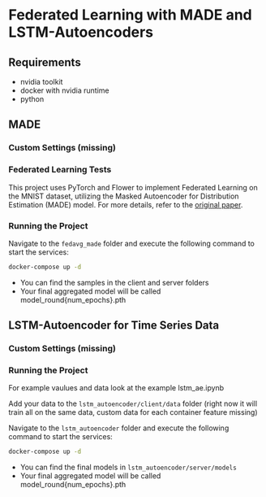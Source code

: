 # Federated Learning with MADE and LSTM-Autoencoders

## Requirements

- nvidia toolkit
- docker with nvidia runtime
- python


## MADE
### Custom Settings (missing)

### Federated Learning Tests

This project uses PyTorch and Flower to implement Federated Learning on the MNIST dataset, utilizing the Masked Autoencoder for Distribution Estimation (MADE) model. For more details, refer to the [original paper](https://arxiv.org/abs/1502.03509).

### Running the Project

Navigate to the `fedavg_made` folder and execute the following command to start the services:

```sh
docker-compose up -d
```

- You can find the samples in the client and server folders
- Your final aggregated model will be called model_round{num_epochs}.pth

## LSTM-Autoencoder for Time Series Data
### Custom Settings (missing)

### Running the Project

For example vaulues and data look at the example lstm_ae.ipynb

Add your data to the `lstm_autoencoder/client/data` folder (right now it will train all on the same data, custom data for each container feature missing)

Navigate to the `lstm_autoencoder` folder and execute the following command to start the services:

```sh
docker-compose up -d
```

- You can find the final models in `lstm_autoencoder/server/models`
- Your final aggregated model will be called model_round{num_epochs}.pth
